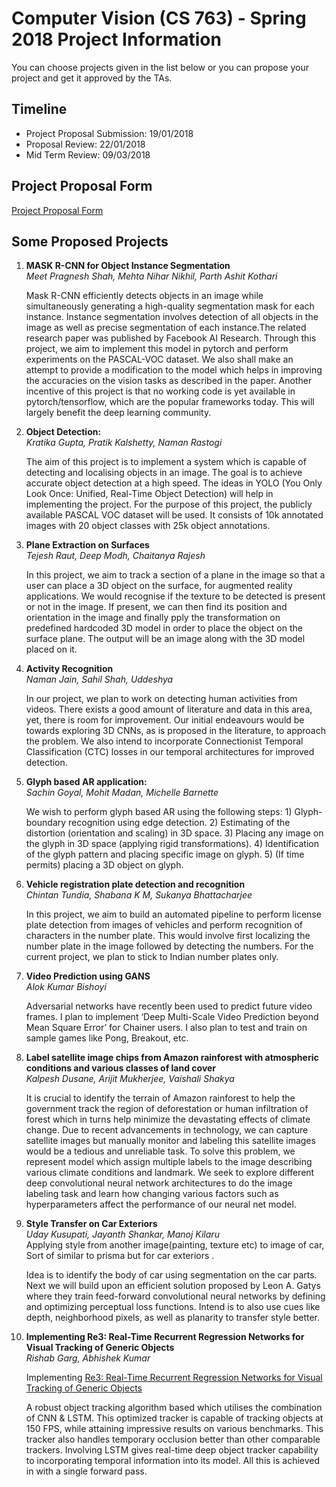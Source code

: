 <h1>Computer Vision (CS 763) - Spring 2018 Project Information</h1>
You can choose projects given in the list below or you can propose your project and get it approved by the TAs.
<h2>Timeline</h2>
<ul>
  <li>Project Proposal Submission: 19/01/2018
  <li>Proposal Review: 22/01/2018
  <li>Mid Term Review: 09/03/2018
</ul>

<h2>Project Proposal Form</h2>
<a href="https://docs.google.com/forms/d/e/1FAIpQLSfGj--GVldmIWVZFAisMirPZEE6S3a1cEYjTHsiNXm__GPpFg/viewform">Project Proposal Form</a>

<h2>Some Proposed Projects</h2>
<ol>
<li><b>MASK R-CNN for Object Instance Segmentation </b><br>
  <i>Meet Pragnesh Shah, Mehta Nihar Nikhil, Parth Ashit Kothari   </i><br>
  
  Mask R-CNN efficiently detects objects in an image while simultaneously generating a high-quality segmentation mask for each instance. Instance segmentation involves detection of all objects in the image as well as precise segmentation of each instance.The related research paper was published by Facebook AI Research. Through this project, we aim to implement this model in pytorch and perform experiments on the PASCAL-VOC dataset. We also shall make an attempt to provide a modification to the model which helps in improving the accuracies on the vision tasks as described in the paper. Another incentive of this project is that no working code is yet available in pytorch/tensorflow, which are the popular frameworks today. This will largely benefit the deep learning community.

<li><b>Object Detection:</b> <br>
   <i> Kratika Gupta, Pratik Kalshetty, Naman Rastogi   </i><br>
  
  The aim of this project is to implement a system which is capable of detecting and localising objects in an image. The goal is to achieve accurate object detection at a high speed. The ideas in YOLO (You Only Look Once: Unified, Real-Time Object Detection) will help in implementing the project. For the purpose of this project, the publicly available PASCAL VOC dataset will be used. It consists of $10$k annotated images with $20$ object classes with $25$k object annotations. 

<li><b>Plane Extraction on Surfaces</b> 
  <br>  <i> Tejesh Raut, Deep Modh, Chaitanya Rajesh   </i><br>   
  
  In this project, we aim to track a section of a plane in the image so that a user can place a 3D object on the surface, for augmented reality applications. We would recognise if the texture to be detected is present or not in the image. If present, we can then find its position and orientation in the image and finally pply the transformation on predefined hardcoded 3D model in order to place the object on the surface plane. The output will be an image along with the 3D model placed on it.
  
<li><b>Activity Recognition</b> 
  <br>   <i>Naman Jain, Sahil Shah, Uddeshya   </i><br>

In our project, we plan to work on detecting human activities from videos. There exists a good amount of literature and data in this area, yet, there is room for improvement. Our initial endeavours would be towards exploring 3D CNNs, as is proposed in the literature, to approach the problem. We also intend to incorporate Connectionist Temporal Classification (CTC) losses in our temporal architectures for improved detection. 

<li><p><b>Glyph based AR application:</b>
  <br>   <i>Sachin Goyal, Mohit Madan, Michelle Barnette  </i><br> 

We wish to perform glyph based AR using the following steps: 1) Glyph-boundary recognition using edge detection. 2) Estimating of the distortion (orientation and scaling) in 3D space. 3) Placing any image on the glyph in 3D space (applying rigid transformations). 4) Identification of the glyph pattern and placing specific image on glyph. 5) (If time permits) placing a 3D object on glyph.


<li><b>Vehicle registration plate detection and recognition</b> 
  <br><i>Chintan Tundia, Shabana K M, Sukanya Bhattacharjee </i><br>

In this project, we aim to build an automated pipeline to perform license plate detection from images of vehicles and perform recognition of characters in the number plate. This would involve first localizing the number plate in the image followed by detecting the numbers. For the current project, we plan to stick to Indian number plates only.
                                        
<li> <b> Video Prediction using GANS </b> 
  <br><i>Alok Kumar Bishoyi </i><br>

Adversarial networks have recently been used to predict future video frames. I plan to implement ‘Deep Multi-Scale Video Prediction beyond Mean Square Error’ for Chainer users. I also plan to test and train on sample games like Pong, Breakout, etc.

<li> <b> Label satellite image chips from Amazon rainforest with atmospheric conditions and various classes of land cover </b> <br>
<i>Kalpesh Dusane, Arijit Mukherjee, Vaishali Shakya </i><br>

It is crucial to identify the terrain of Amazon rainforest to help the government track the region of deforestation or human infiltration of forest which in turns help minimize the devastating effects of climate change. Due to recent advancements in technology, we can capture satellite images but manually monitor and labeling this satellite images would be a tedious and unreliable task. To solve this problem, we represent model which assign multiple labels to the image describing various climate conditions and landmark. We seek to explore different deep convolutional neural network architectures to do the image labeling task and learn how changing various factors such as hyperparameters affect the performance of our neural net model.

<li><b>Style Transfer on Car Exteriors</b><br>
<i>Uday Kusupati, Jayanth Shankar, Manoj Kilaru </i><br>
Applying style from another image(painting, texture etc) to image of car, Sort of similar to prisma but for car exteriors .
  
Idea is to identify the body of car using segmentation on the car parts. Next we will build upon an efficient solution proposed by Leon A. Gatys where they train feed-forward convolutional neural networks by defining and optimizing perceptual loss functions. Intend is to also use cues like depth, neighborhood pixels, as well as planarity to transfer style better.

<li><b>Implementing Re3: Real-Time Recurrent Regression Networks for Visual Tracking of Generic Objects</b><br>
<i>Rishab Garg, Abhishek Kumar </i><br>

Implementing <a href="https://arxiv.org/abs/1705.06368">Re3: Real-Time Recurrent Regression Networks for Visual Tracking of Generic Objects</a>

A robust object tracking algorithm based which utilises the combination of CNN & LSTM. This optimized tracker is capable of tracking objects at 150 FPS, while attaining impressive results on various benchmarks. This tracker also handles temporary occlusion better than other comparable trackers. Involving LSTM gives real-time deep object tracker capability to incorporating temporal information into its model. All this is achieved in with a single forward pass.

</ol>

